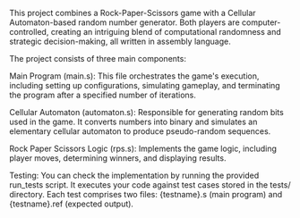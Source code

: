 This project combines a Rock-Paper-Scissors game with a Cellular Automaton-based random number generator. Both players are computer-controlled, creating an intriguing blend of computational randomness and strategic decision-making, all written in assembly language.


The project consists of three main components:

Main Program (main.s): This file orchestrates the game's execution, including setting up configurations, simulating gameplay, and terminating the program after a specified number of iterations.

Cellular Automaton (automaton.s): Responsible for generating random bits used in the game. It converts numbers into binary and simulates an elementary cellular automaton to produce pseudo-random sequences.

Rock Paper Scissors Logic (rps.s): Implements the game logic, including player moves, determining winners, and displaying results.

Testing:
You can check the implementation by running the provided run_tests script. It executes your code against test cases stored in the tests/ directory. Each test comprises two files: {testname}.s (main program) and {testname}.ref (expected output).
